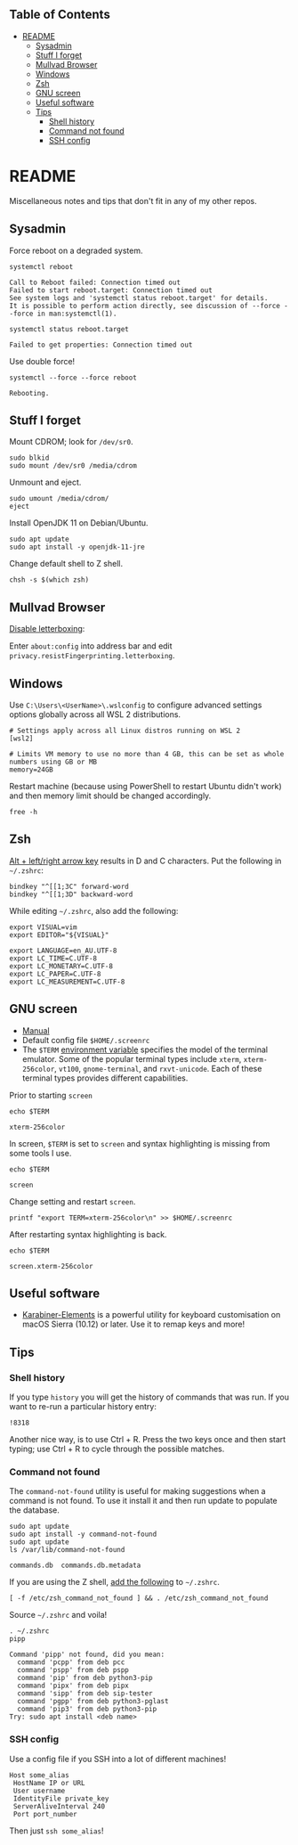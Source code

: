 ## Table of Contents

- [README](#readme)
  - [Sysadmin](#sysadmin)
  - [Stuff I forget](#stuff-i-forget)
  - [Mullvad Browser](#mullvad-browser)
  - [Windows](#windows)
  - [Zsh](#zsh)
  - [GNU screen](#gnu-screen)
  - [Useful software](#useful-software)
  - [Tips](#tips)
    - [Shell history](#shell-history)
    - [Command not found](#command-not-found)
    - [SSH config](#ssh-config)

# README

Miscellaneous notes and tips that don't fit in any of my other repos.

## Sysadmin

Force reboot on a degraded system.

```console
systemctl reboot
```
```
Call to Reboot failed: Connection timed out
Failed to start reboot.target: Connection timed out
See system logs and 'systemctl status reboot.target' for details.
It is possible to perform action directly, see discussion of --force --force in man:systemctl(1).
```

```console
systemctl status reboot.target
```
```
Failed to get properties: Connection timed out
```

Use double force!

```console
systemctl --force --force reboot
```
```
Rebooting.
```

## Stuff I forget

Mount CDROM; look for `/dev/sr0`.

```console
sudo blkid
sudo mount /dev/sr0 /media/cdrom
```

Unmount and eject.

```console
sudo umount /media/cdrom/
eject
```

Install OpenJDK 11 on Debian/Ubuntu.

```console
sudo apt update
sudo apt install -y openjdk-11-jre
```

Change default shell to Z shell.

```console
chsh -s $(which zsh)
```

## Mullvad Browser

[Disable letterboxing](https://github.com/mullvad/mullvad-browser/issues/152#issuecomment-1944569635):

Enter `about:config` into address bar and edit `privacy.resistFingerprinting.letterboxing`.

## Windows

Use `C:\Users\<UserName>\.wslconfig` to configure advanced settings options globally across all WSL 2 distributions.

```
# Settings apply across all Linux distros running on WSL 2
[wsl2]

# Limits VM memory to use no more than 4 GB, this can be set as whole numbers using GB or MB
memory=24GB
```

Restart machine (because using PowerShell to restart Ubuntu didn't work) and then memory limit should be changed accordingly.

```console
free -h
```

## Zsh

[Alt + left/right arrow key](https://stackoverflow.com/questions/12382499/looking-for-altleftarrowkey-solution-in-zsh) results in D and C characters. Put the following in `~/.zshrc`:

```
bindkey "^[[1;3C" forward-word
bindkey "^[[1;3D" backward-word
```

While editing `~/.zshrc`, also add the following:

```
export VISUAL=vim
export EDITOR="${VISUAL}"

export LANGUAGE=en_AU.UTF-8
export LC_TIME=C.UTF-8
export LC_MONETARY=C.UTF-8
export LC_PAPER=C.UTF-8
export LC_MEASUREMENT=C.UTF-8
```

## GNU screen

* [Manual](https://www.gnu.org/software/screen/manual/screen.html)
* Default config file `$HOME/.screenrc`
* The `$TERM` [environment variable](https://www.baeldung.com/linux/term-environment-variable) specifies the model of the terminal emulator. Some of the popular terminal types include `xterm`, `xterm-256color`, `vt100`, `gnome-terminal`, and `rxvt-unicode`. Each of these terminal types provides different capabilities.

Prior to starting `screen`

```console
echo $TERM
```
```
xterm-256color
```

In screen, `$TERM` is set to `screen` and syntax highlighting is missing from some tools I use.

```console
echo $TERM
```
```
screen
```

Change setting and restart `screen`.

```console
printf "export TERM=xterm-256color\n" >> $HOME/.screenrc
```

After restarting syntax highlighting is back.

```console
echo $TERM
```
```
screen.xterm-256color
```

## Useful software

*  [Karabiner-Elements](https://github.com/pqrs-org/Karabiner-Elements) is a powerful utility for keyboard customisation on macOS Sierra (10.12) or later. Use it to remap keys and more!

## Tips

### Shell history

If you type `history` you will get the history of commands that was run. If you want to re-run a particular history entry:

```console
!8318
```

Another nice way, is to use Ctrl + R. Press the two keys once and then start typing; use Ctrl + R to cycle through the possible matches.

### Command not found

The `command-not-found` utility is useful for making suggestions when a command is not found. To use it install it and then run update to populate the database.

```console
sudo apt update
sudo apt install -y command-not-found
sudo apt update
ls /var/lib/command-not-found
```
```
commands.db  commands.db.metadata
```

If you are using the Z shell, [add the following](https://unix.stackexchange.com/a/65506) to `~/.zshrc`.

```
[ -f /etc/zsh_command_not_found ] && . /etc/zsh_command_not_found
```

Source `~/.zshrc` and voila!

```console
. ~/.zshrc
pipp
```
```
Command 'pipp' not found, did you mean:
  command 'pcpp' from deb pcc
  command 'pspp' from deb pspp
  command 'pip' from deb python3-pip
  command 'pipx' from deb pipx
  command 'sipp' from deb sip-tester
  command 'pgpp' from deb python3-pglast
  command 'pip3' from deb python3-pip
Try: sudo apt install <deb name>
```

### SSH config

Use a config file if you SSH into a lot of different machines!

```
Host some_alias
 HostName IP or URL
 User username
 IdentityFile private_key
 ServerAliveInterval 240
 Port port_number
```

Then just `ssh some_alias`!
